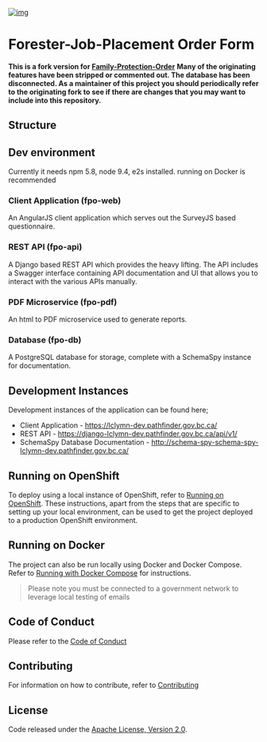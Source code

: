 [![img](https://img.shields.io/badge/Lifecycle-Retired-d45500)](https://github.com/bcgov/repomountie/blob/master/doc/lifecycle-badges.md)

# Forester-Job-Placement Order Form

__This is a fork version for [Family-Protection-Order]( https://github.com/bcgov/Family-Protection-Order )__
__Many of the originating features have been stripped or commented out. The database has been disconnected. As a maintainer of this project you should periodically refer to the originating fork to see if there are changes that you may want to include into this repository.__

## Structure

## Dev environment
Currently it needs npm 5.8, node 9.4, e2s installed. 
running on Docker is recommended

### Client Application (fpo-web)
An AngularJS client application which serves out the SurveyJS based questionnaire.

###	REST API (fpo-api)
A Django based REST API which provides the heavy lifting.  The API includes a Swagger interface containing API documentation and UI that allows you to interact with the various APIs manually.

### PDF Microservice (fpo-pdf)
An html to PDF microservice used to generate reports.

###	Database (fpo-db)
A PostgreSQL database for storage, complete with a SchemaSpy instance for documentation.

## Development Instances

Development instances of the application can be found here;
* Client Application - https://lclymn-dev.pathfinder.gov.bc.ca/
* REST API - https://django-lclymn-dev.pathfinder.gov.bc.ca/api/v1/
* SchemaSpy Database Documentation - http://schema-spy-schema-spy-lclymn-dev.pathfinder.gov.bc.ca/

## Running on OpenShift

To deploy using a local instance of OpenShift, refer to [Running on OpenShift](./RunningOnOpenShift.md).  These instructions, apart from the steps that are specific to setting up your local environment, can be used to get the project deployed to a production OpenShift environment.

## Running on Docker

The project can also be run locally using Docker and Docker Compose.  Refer to [Running with Docker Compose](./docker/README.md) for instructions.

> Please note you must be connected to a government network to leverage local testing of emails

## Code of Conduct

Please refer to the [Code of Conduct](./CODE_OF_CONDUCT.md) 

## Contributing

For information on how to contribute, refer to [Contributing](CONTRIBUTING.md)

## License

Code released under the [Apache License, Version 2.0](./LICENSE).
